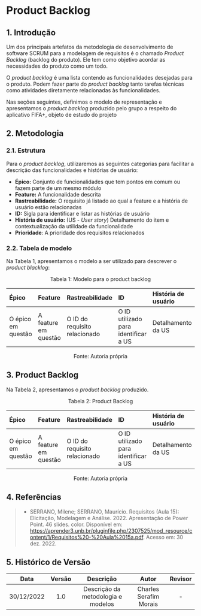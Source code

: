 # Product Backlog

## 1. Introdução

Um dos principais artefatos da metodologia de desenvolvimento de software SCRUM para a modelagem de requisitos é o chamado *Product Backlog* (backlog do produto). Ele tem como objetivo acordar as necessidades do produto como um todo.

O *product backlog* é uma lista contendo as funcionalidades desejadas para o produto. Podem fazer parte do *product backlog* tanto tarefas técnicas como atividades diretamente relacionadas às funcionalidades.

Nas seções seguintes, definimos o modelo de representação e apresentamos o *product backlog* produzido pelo grupo a respeito do aplicativo FIFA+, objeto de estudo do projeto

## 2. Metodologia

### 2.1. Estrutura
Para o *product backlog*, utilizaremos as seguintes categorias para facilitar a descrição das funcionalidades e histórias de usuário:
- **Épico:** Conjunto de funcionalidades que tem pontos em comum ou fazem parte de um mesmo módulo
- **Feature:** A funcionalidade descrita
- **Rastreabilidade:** O requisito já listado ao qual a feature e a história de usuário estão relacionadas
- **ID:** Sigla para identificar e listar as histórias de usuário
- **História de usuário:** (US - *User story*) Detalhamento do item e contextualização da utilidade da funcionalidade
- **Prioridade**: A prioridade dos requisitos relacionados

### 2.2. Tabela de modelo
Na Tabela 1, apresentamos o modelo a ser utilizado para descrever o *product blacklog*:

<div align="center" style="text-align: center">
<p>Tabela 1: Modelo para o product backlog</p>
</div>

| Épico              | Feature              | Rastreabilidade               | ID                                   | História de usuário | Prioridade              |
| :----------------- | :------------------- | :---------------------------- | :----------------------------------- | :------------------ | :---------------------- |
| O épico em questão | A feature em questão | O ID do requisito relacionado | O ID utilizado para identificar a US | Detalhamento da US  | Prioridade do requisito |

<div align="center" style="text-align: center">
<p>Fonte: Autoria própria</p>
</div>

## 3. Product Backlog

Na Tabela 2, apresentamos o *product backlog* produzido.

<div align="center" style="text-align: center">
<p>Tabela 2: Product Backlog</p>
</div>

| Épico              | Feature              | Rastreabilidade               | ID                                   | História de usuário | Prioridade              |
| :----------------- | :------------------- | :---------------------------- | :----------------------------------- | :------------------ | :---------------------- |
| O épico em questão | A feature em questão | O ID do requisito relacionado | O ID utilizado para identificar a US | Detalhamento da US  | Prioridade do requisito |

<div align="center" style="text-align: center">
<p>Fonte: Autoria própria</p>
</div>

## 4. Referências

> - SERRANO, Milene; SERRANO, Maurício. Requisitos (Aula 15): Elicitação, Modelagem e Análise. 2022. Apresentação de Power Point. 46 slides. color. Disponível em: https://aprender3.unb.br/pluginfile.php/2307525/mod_resource/content/1/Requisitos%20-%20Aula%2015a.pdf. Acesso em: 30 dez. 2022.

## 5. Histórico de Versão
| Data       | Versão |              Descrição             |          Autor         |    Revisor    |
| :--------: | :----: | :--------------------------------: | :--------------------: | :-----------: |
| 30/12/2022 |  1.0   | Descrição da metodologia e modelos | Charles Serafim Morais | - |
